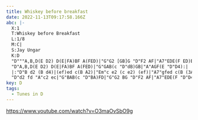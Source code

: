 ```yaml
---
title: Whiskey before breakfast
date: 2022-11-13T09:17:58.166Z
abc: |-
  X:1
  T:Whiskey before Breakfast
  L:1/8
  M:C|
  S:Jay Ungar
  K:D
  "D"""A,B,D(E D2) D(E|FA)BF A(FED)|"G"G2 [GB]G "D"F2 AF|"A7"EDE(F ED)B,G,|
  "D"A,B,D(E D2) D(E|FA)BF A(FED)|"G"GAB(c "D"dB)GB|"A"AGF(E "D"D4):|
  |:"D"B d2 (B d4)|(ef)ed c(B A2)|"Em"c e2 (c e2) (ef)|"A7"gfed c(B (3ABc)|
  "D"d2 fd "A"c2 ec|"G"BAB(c "D"BA)FD|"G"G2 BG "D"F2 AF|"A7"EDE(F "D"D4):|]
key: D
tags:
  - Tunes in D
---
```

https://www.youtube.com/watch?v=O3maOvSbO9g